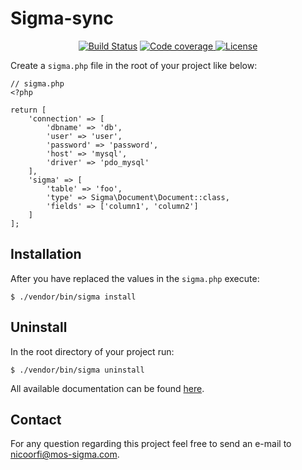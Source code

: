 # Sigma-sync

<p align="center">
<a href="https://circleci.com/gh/mos-sigma/sigma-sync"><img src="https://circleci.com/gh/mos-sigma/sigma-sync.svg?style=svg&circle-token=ef57d3cd50af58d1f118f79805b5517a9d593fac" alt="Build Status"></a>

<a href="https://codecov.io/gh/mos-sigma/sigma">
  <img src="https://codecov.io/gh/mos-sigma/sigma/branch/master/graph/badge.svg" alt="Code coverage"/>
</a>

<a href="https://packagist.org/packages/mos-sigma/sigma">
  <img src="https://img.shields.io/badge/License-MIT-blue.svg" alt="License"/>
</a>
</p>

Create a `sigma.php` file in the root of your project like below:

```
// sigma.php
<?php

return [
    'connection' => [
        'dbname' => 'db',
        'user' => 'user',
        'password' => 'password',
        'host' => 'mysql',
        'driver' => 'pdo_mysql'
    ],
    'sigma' => [
        'table' => 'foo',
        'type' => Sigma\Document\Document::class,
        'fields' => ['column1', 'column2']
    ]
];
```

## Installation

After you have replaced the values in the `sigma.php` execute:
```
$ ./vendor/bin/sigma install
```

## Uninstall 

In the root directory of your project run:
```
$ ./vendor/bin/sigma uninstall
```

All available documentation can be found [here](https://mossigma.com/docs/sync).

## Contact
 For any question regarding this project feel free to send an e-mail to nicoorfi@mos-sigma.com.